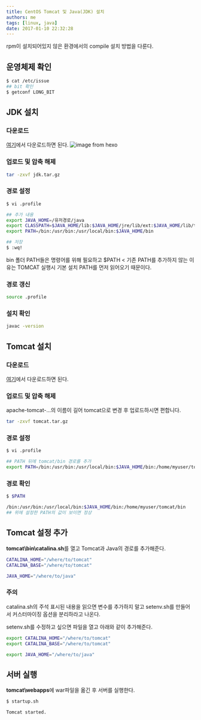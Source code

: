 ```yaml
---
title: CentOS Tomcat 및 Java(JDK) 설치
authors: me
tags: [linux, java]
date: 2017-01-10 22:32:28
---
```


rpm이 설치되어있지 않은 환경에서의 compile 설치 방법을 다룬다.

## 운영체제 확인

```bash
$ cat /etc/issue
## bit 확인
$ getconf LONG_BIT
```

## JDK 설치

### 다운로드

[여기](https://www.oracle.com/technetwork/java/javase/downloads/jdk8-downloads-2133151.html)에서 다운로드하면 된다.
![image from hexo](https://i.imgur.com/61lE7iN.jpg)

### 업로드 및 압축 해제

```bash
tar -zxvf jdk.tar.gz
```

### 경로 설정

```bash
$ vi .profile

## 추가 내용
export JAVA_HOME=/유저경로/java
export CLASSPATH=$JAVA_HOME/lib:$JAVA_HOME/jre/lib/ext:$JAVA_HOME/lib/tools.jar
export PATH=/bin:/usr/bin:/usr/local/bin:$JAVA_HOME/bin

## 저장
$ :wq!
```

bin 폴더 PATH들은 명령어를 위해 필요하고 \$PATH < 기존 PATH를 추가하지 않는 이유는 TOMCAT 실행시 기본 설치 PATH를 먼저 읽어오기 때문이다.

### 경로 갱신

```bash
source .profile
```

### 설치 확인

```bash
javac -version
```

## Tomcat 설치

### 다운로드

[여기](https://tomcat.apache.org/download-80.cgi)에서 다운로드하면 된다.

### 업로드 및 압축 해제

apache-tomcat-...의 이름이 길어 tomcat으로 변경 후 업로드하시면 편합니다.

```bash
tar -zxvf tomcat.tar.gz
```

### 경로 설정

```bash
$ vi .profile

## PATH 뒤에 tomcat/bin 경로를 추가
export PATH=/bin:/usr/bin:/usr/local/bin:$JAVA_HOME/bin:/home/myuser/tomcat/bin
```

### 경로 확인

```bash
$ $PATH

/bin:/usr/bin:/usr/local/bin:$JAVA_HOME/bin:/home/myuser/tomcat/bin
## 위에 설정한 PATH의 값이 보이면 정상
```

## Tomcat 설정 추가

**tomcat\bin\catalina.sh**를 열고 Tomcat과 Java의 경로를 추가해준다.

```bash
CATALINA_HOME="/where/to/tomcat"
CATALINA_BASE="/where/to/tomcat"

JAVA_HOME="/where/to/java"
```

### 주의

catalina.sh의 주석 표시된 내용을 읽으면 변수를 추가하지 말고 setenv.sh를 만들어서 커스터마이징 옵션을 분리하라고 나온다.

setenv.sh를 수정하고 싶으면 파일을 열고 아래와 같이 추가해준다.

```bash
export CATALINA_HOME="/where/to/tomcat"
export CATALINA_BASE="/where/to/tomcat"

export JAVA_HOME="/where/to/java"
```

## 서버 실행

**tomcat\webapps**에 war파일을 옮긴 후 서버를 실행한다.

```bash
$ startup.sh

Tomcat started.
```
